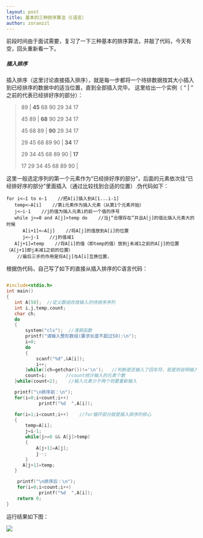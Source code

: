 ```yaml
---
layout: post
title: 基本的三种排序算法（C语言）
author: zoranzzl
---
```


前段时间由于面试需要，复习了一下三种基本的排序算法，并敲了代码，今天有空，回头重新看一下。

##### 插入排序

插入排序（这里讨论直接插入排序），就是每一步都将一个待排数据按其大小插入到已经排序的数据中的适当位置，直到全部插入完毕。 这里给出一个实例（ “ | ” 之前的代表已经排好序的部分）：

> 89 | **45** 68 90 29 34 17
> 
> 45 89 | **68** 90 29 34 17
> 
> 45 68 89 | **90** 29 34 17
> 
> 29 45 68 89 90 | **34** 17
> 
> 29 34 45 68 89 90 | **17**
> 
> 17 29 34 45 68 89 90 |

这里一般选定序列的第一个元素作为“已经排好序的部分”，后面的元素依次往“已经排好序的部分”里面插入（通过比较找到合适的位置）.伪代码如下：

```
for i<—1 to n-1    //把A[i]插入到A[1...i-1]
   temp<—A[i]    //第i元素作为插入元素（从第1个元素开始）
   j<—i-1    //j的值为插入元素i的前一个值的序号
   while j>=0 and A[j]>temp do    //当j“合理存在”并且A[j]的值比插入元素大的时候
      A[i+1]<—A[j]    //将A[j]的值放到A[i]的位置
      j<—j-1    //j的值减1
   A[j+1]=temp    //将A[i]的值（即temp的值）放到j未减1之前的A[j]的位置（A[j+1]即j未减1之前的位置）
    //最后三步的作用是将A[j]与A[i]互换位置，
```



根据伪代码，自己写了如下的直接从插入排序的C语言代码：

``` C

#include<stdio.h>
int main()
{
   int A[50];  //定义数组存放输入的待排序序列
   int i,j,temp,count;
   char ch;
   do
   {
       system("cls");  //清屏函数
       printf("请输入整形数组(要求长度不超过50):\n");
	   i=0;
	   do
       {
           scanf("%d",&A[i]);
           i++;
       }while((ch=getchar())!='\n');   //判断是否输入了回车符，若是则说明输入结束
	   count=i;       //count统计输入的元素个数
   }while(count<2);    //输入元素少于两个则要重新输入

   printf("\n排序前：\n");
   for(i=0;i<count;i++)
            printf("%d  ",A[i]);

   for(i=1;i<count;i++)    //for循环部分就是插入排序的核心
   {
       temp=A[i];
       j=i-1;
       while(j>=0 && A[j]>temp)
       {
           A[j+1]=A[j];
           j--;
       }
      A[j+1]=temp;
   }

    printf("\n排序后：\n");
	for(i=0;i<count;i++)
            printf("%d  ",A[i]);
	return 0;
}

```

运行结果如下图：

![](\images\插入排序.jpg)
